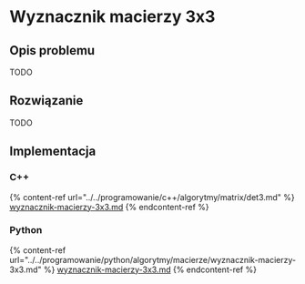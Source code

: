# Wyznacznik macierzy 3x3

## Opis problemu

TODO

## Rozwiązanie

TODO

## Implementacja

### C++

{% content-ref url="../../programowanie/c++/algorytmy/matrix/det3.md" %}
[wyznacznik-macierzy-3x3.md](../../programowanie/c++/algorytmy/matrix/det3.md)
{% endcontent-ref %}

### Python

{% content-ref url="../../programowanie/python/algorytmy/macierze/wyznacznik-macierzy-3x3.md" %}
[wyznacznik-macierzy-3x3.md](../../programowanie/python/algorytmy/macierze/wyznacznik-macierzy-3x3.md)
{% endcontent-ref %}
